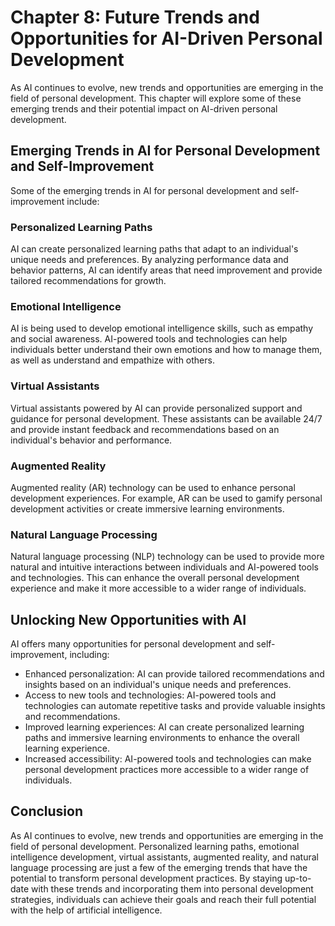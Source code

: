 Chapter 8: Future Trends and Opportunities for AI-Driven Personal Development
=============================================================================

As AI continues to evolve, new trends and opportunities are emerging in the field of personal development. This chapter will explore some of these emerging trends and their potential impact on AI-driven personal development.

Emerging Trends in AI for Personal Development and Self-Improvement
-------------------------------------------------------------------

Some of the emerging trends in AI for personal development and self-improvement include:

### Personalized Learning Paths

AI can create personalized learning paths that adapt to an individual's unique needs and preferences. By analyzing performance data and behavior patterns, AI can identify areas that need improvement and provide tailored recommendations for growth.

### Emotional Intelligence

AI is being used to develop emotional intelligence skills, such as empathy and social awareness. AI-powered tools and technologies can help individuals better understand their own emotions and how to manage them, as well as understand and empathize with others.

### Virtual Assistants

Virtual assistants powered by AI can provide personalized support and guidance for personal development. These assistants can be available 24/7 and provide instant feedback and recommendations based on an individual's behavior and performance.

### Augmented Reality

Augmented reality (AR) technology can be used to enhance personal development experiences. For example, AR can be used to gamify personal development activities or create immersive learning environments.

### Natural Language Processing

Natural language processing (NLP) technology can be used to provide more natural and intuitive interactions between individuals and AI-powered tools and technologies. This can enhance the overall personal development experience and make it more accessible to a wider range of individuals.

Unlocking New Opportunities with AI
-----------------------------------

AI offers many opportunities for personal development and self-improvement, including:

* Enhanced personalization: AI can provide tailored recommendations and insights based on an individual's unique needs and preferences.
* Access to new tools and technologies: AI-powered tools and technologies can automate repetitive tasks and provide valuable insights and recommendations.
* Improved learning experiences: AI can create personalized learning paths and immersive learning environments to enhance the overall learning experience.
* Increased accessibility: AI-powered tools and technologies can make personal development practices more accessible to a wider range of individuals.

Conclusion
----------

As AI continues to evolve, new trends and opportunities are emerging in the field of personal development. Personalized learning paths, emotional intelligence development, virtual assistants, augmented reality, and natural language processing are just a few of the emerging trends that have the potential to transform personal development practices. By staying up-to-date with these trends and incorporating them into personal development strategies, individuals can achieve their goals and reach their full potential with the help of artificial intelligence.
